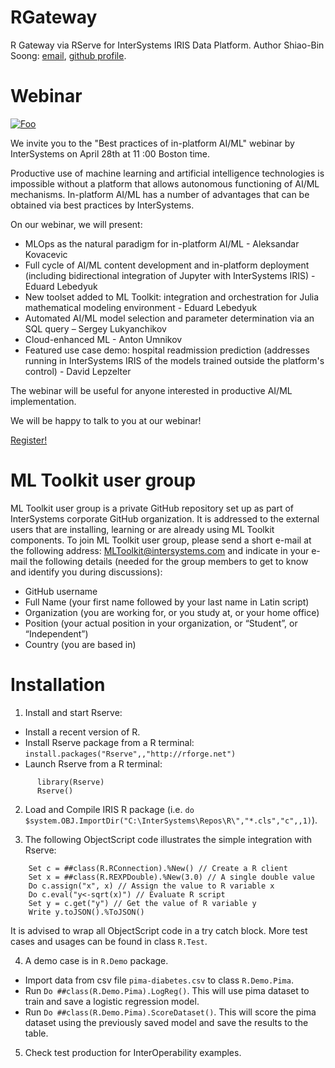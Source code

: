 # RGateway
R Gateway via RServe for InterSystems IRIS Data Platform. Author Shiao-Bin Soong: [email](mailto:Shiao-Bin.Soong@intersystems.com),  [github profile](https://github.com/ssoong88).

# Webinar

[![Foo](https://i.imgur.com/tZQtMD3.png)](https://zoom.us/meeting/register/v5wlf-ygrjkou6V16_zhwxLlO9A1Xy1D9g)

We invite you to the "Best practices of in-platform AI/ML" webinar by InterSystems on April 28th at 11 :00 Boston time.

Productive use of machine learning and artificial intelligence technologies is impossible without a platform that allows autonomous functioning of AI/ML mechanisms. In-platform AI/ML has a number of advantages that can be obtained via best practices by InterSystems.

On our webinar, we will present:
- MLOps as the natural paradigm for in-platform AI/ML - Aleksandar Kovacevic
- Full cycle of AI/ML content development and in-platform deployment (including bidirectional integration of Jupyter with InterSystems IRIS) - Eduard Lebedyuk
- New toolset added to ML Toolkit: integration and orchestration for Julia mathematical modeling environment - Eduard Lebedyuk
- Automated AI/ML model selection and parameter determination via an SQL query – Sergey Lukyanchikov
- Cloud-enhanced ML - Anton Umnikov
- Featured use case demo: hospital readmission prediction (addresses running in InterSystems IRIS of the models trained outside the platform's control) - David Lepzelter

The webinar will be useful for anyone interested in productive AI/ML implementation.

We will be happy to talk to you at our webinar!

[Register!](https://zoom.us/meeting/register/v5wlf-ygrjkou6V16_zhwxLlO9A1Xy1D9g)


# ML Toolkit user group

ML Toolkit user group is a private GitHub repository set up as part of InterSystems corporate GitHub organization. It is addressed to the external users that are installing, learning or are already using ML Toolkit components. To join ML Toolkit user group, please send a short e-mail at the following address: [MLToolkit@intersystems.com](mailto:MLToolkit@intersystems.com?subject=MLToolkit%20user%20group&body=Hello.%0A%0APlease%20add%20me%20to%20ML%20Toolkit%20user%20group%3A%0A%0A-%20GitHub%20username%3A%20%0A%0A-%20Name%3A%20%0A%0A-%20Company%3A%20%0A%0A-%20Position%3A%0A-%20Country%3A%20%0A%0A) and indicate in your e-mail the following details (needed for the group members to get to know and identify you during discussions):

- GitHub username
- Full Name (your first name followed by your last name in Latin script)
- Organization (you are working for, or you study at, or your home office)
- Position (your actual position in your organization, or “Student”, or “Independent”)
- Country (you are based in)

# Installation 

1. Install and start Rserve:
  - Install a recent version of R.
  - Install Rserve package from a R terminal: `install.packages("Rserve",,"http://rforge.net")`
  - Launch Rserve from a R terminal:
  ```
		library(Rserve)
		Rserve()
  ```
		
2. Load and Compile IRIS R package (i.e. `do $system.OBJ.ImportDir("C:\InterSystems\Repos\R\","*.cls","c",,1)`).

3. The following ObjectScript code illustrates the simple integration with Rserve:

```
	Set c = ##class(R.RConnection).%New() // Create a R client
	Set x = ##class(R.REXPDouble).%New(3.0) // A single double value
	Do c.assign("x", x) // Assign the value to R variable x
	Do c.eval("y<-sqrt(x)") // Evaluate R script
	Set y = c.get("y") // Get the value of R variable y
	Write y.toJSON().%ToJSON()
```

It is advised to wrap all ObjectScript code in a try catch block. More test cases and usages can be found in class `R.Test`.
	
4. A demo case is in `R.Demo` package.
- Import data from csv file `pima-diabetes.csv` to class `R.Demo.Pima`.
- Run `Do ##class(R.Demo.Pima).LogReg()`. This will use pima dataset to train and save a logistic regression model.
- Run `Do ##class(R.Demo.Pima).ScoreDataset()`. This will score the pima dataset using the previously saved model and save the results to the table. 

5. Check test production for InterOperability examples.
